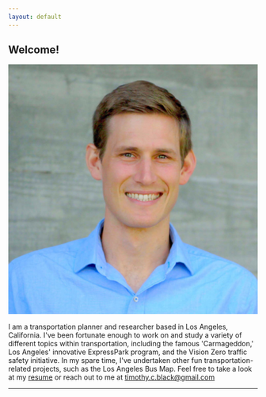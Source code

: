 ```yaml
---
layout: default
---
```


## Welcome!

<img class="profile-picture" src="profile_photo_square.jpg">

I am a transportation planner and researcher based in Los Angeles, California. I've been fortunate enough to work on and study a variety of different topics within transportation, including the famous 'Carmageddon,' Los Angeles' innovative ExpressPark program, and the Vision Zero traffic safety initiative. In my spare time, I've undertaken other fun transportation-related projects, such as the Los Angeles Bus Map. Feel free to take a look at my [resume](documents/Tim_Black_Resume.pdf) or reach out to me at [timothy.c.black@gmail.com](mailto:timothy.c.black@gmail.com)  

---
